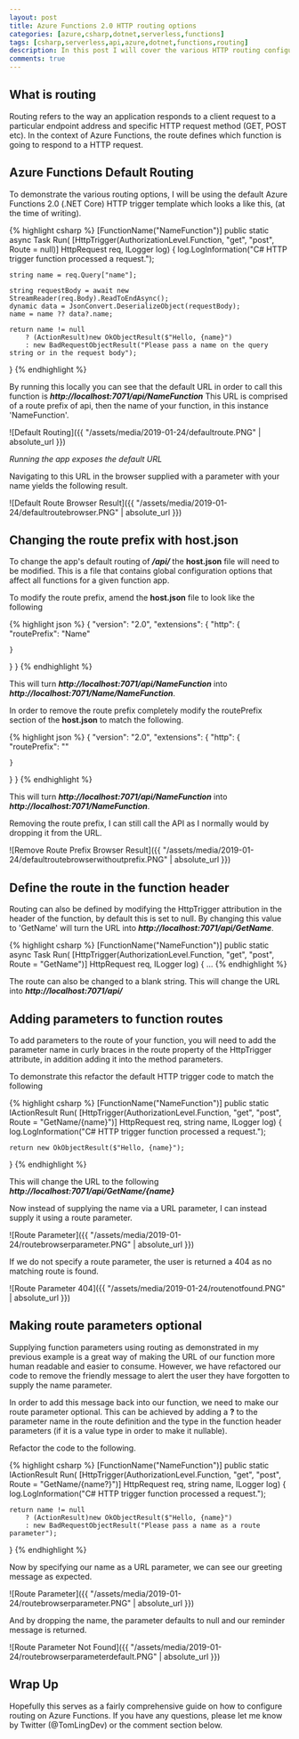 ```yaml
---
layout: post
title: Azure Functions 2.0 HTTP routing options
categories: [azure,csharp,dotnet,serverless,functions]
tags: [csharp,serverless,api,azure,dotnet,functions,routing]
description: In this post I will cover the various HTTP routing configurations when using Azure Functions.
comments: true
---
```


## What is routing

Routing refers to the way an application responds to a client request to a particular endpoint address and specific HTTP request method (GET, POST etc). In the context of Azure Functions, the route defines which function is going to respond to a HTTP request.

## Azure Functions Default Routing

To demonstrate the various routing options, I will be using the default Azure Functions 2.0 (.NET Core) HTTP trigger template which looks a like this, (at the time of writing).

{% highlight csharp %}
[FunctionName("NameFunction")]
public static async Task<IActionResult> Run(
    [HttpTrigger(AuthorizationLevel.Function, "get", "post", Route = null)] HttpRequest req,
    ILogger log)
{
    log.LogInformation("C# HTTP trigger function processed a request.");

    string name = req.Query["name"];

    string requestBody = await new StreamReader(req.Body).ReadToEndAsync();
    dynamic data = JsonConvert.DeserializeObject(requestBody);
    name = name ?? data?.name;

    return name != null
        ? (ActionResult)new OkObjectResult($"Hello, {name}")
        : new BadRequestObjectResult("Please pass a name on the query string or in the request body");
}
{% endhighlight %}

By running this locally you can see that the default URL in order to call this function is **_http://localhost:7071/api/NameFunction_**
This URL is comprised of a route prefix of api, then the name of your function, in this instance 'NameFunction'.

![Default Routing]({{ "/assets/media/2019-01-24/defaultroute.PNG" | absolute_url }})

*Running the app exposes the default URL*

Navigating to this URL in the browser supplied with a parameter with your name yields the following result.

![Default Route Browser Result]({{ "/assets/media/2019-01-24/defaultroutebrowser.PNG" | absolute_url }})

## Changing the route prefix with host.json

To change the app's default routing of **_/api/_** the **host.json** file will need to be modified. This is a file that contains global configuration options that affect all functions for a given function app.

To modify the route prefix, amend the **host.json** file to look like the following

{% highlight json %}
{
  "version": "2.0",
  "extensions": {
    "http": {
      "routePrefix": "Name"

    }
  }
}
{% endhighlight %}

This will turn **_http://localhost:7071/api/NameFunction_** into **_http://localhost:7071/Name/NameFunction_**.

In order to remove the route prefix completely modify the routePrefix section of the **host.json** to match the following.

{% highlight json %}
{
  "version": "2.0",
  "extensions": {
    "http": {
      "routePrefix": ""

    }
  }
}
{% endhighlight %}

This will turn **_http://localhost:7071/api/NameFunction_** into **_http://localhost:7071/NameFunction_**.

Removing the route prefix, I can still call the API as I normally would by dropping it from the URL.

![Remove Route Prefix Browser Result]({{ "/assets/media/2019-01-24/defaultroutebrowserwithoutprefix.PNG" | absolute_url }})

## Define the route in the function header

Routing can also be defined by modifying the HttpTrigger attribution in the header of the function, by default this is set to null.
By changing this value to 'GetName' will turn the URL into **_http://localhost:7071/api/GetName_**.

{% highlight csharp %}
[FunctionName("NameFunction")]
public static async Task<IActionResult> Run(
    [HttpTrigger(AuthorizationLevel.Function, "get", "post", Route = "GetName")] HttpRequest req,
    ILogger log)
{ ...
{% endhighlight %}

The route can also be changed to a blank string. This will change the URL into **_http://localhost:7071/api/_**

## Adding parameters to function routes

To add parameters to the route of your function, you will need to add the parameter name in curly braces in the route property of the HttpTrigger attribute, in addition adding it into the method parameters.

To demonstrate this refactor the default HTTP trigger code to match the following

{% highlight csharp %}
[FunctionName("NameFunction")]
public static IActionResult Run(
    [HttpTrigger(AuthorizationLevel.Function, "get", "post", Route = "GetName/{name}")] HttpRequest req,
    string name,
    ILogger log)
{
    log.LogInformation("C# HTTP trigger function processed a request.");

    return new OkObjectResult($"Hello, {name}");
}
{% endhighlight %}

This will change the URL to the following **_http://localhost:7071/api/GetName/{name}_**

Now instead of supplying the name via a URL parameter, I can instead supply it using a route parameter.

![Route Parameter]({{ "/assets/media/2019-01-24/routebrowserparameter.PNG" | absolute_url }})

If we do not specify a route parameter, the user is returned a 404 as no matching route is found.

![Route Parameter 404]({{ "/assets/media/2019-01-24/routenotfound.PNG" | absolute_url }})

## Making route parameters optional

Supplying function parameters using routing as demonstrated in my previous example is a great way of making the URL of our function more human readable and easier to consume. However, we have refactored our code to remove the friendly message to alert the user they have forgotten to supply the name parameter.

In order to add this message back into our function, we need to make our route parameter optional.
This can be achieved by adding a **?** to the parameter name in the route definition and the type in the function header parameters (if it is a value type in order to make it nullable).

Refactor the code to the following.

{% highlight csharp %}
[FunctionName("NameFunction")]
public static IActionResult Run(
    [HttpTrigger(AuthorizationLevel.Function, "get", "post", Route = "GetName/{name?}")]
    HttpRequest req,
    string name,
    ILogger log)
{
    log.LogInformation("C# HTTP trigger function processed a request.");

    return name != null
        ? (ActionResult)new OkObjectResult($"Hello, {name}")
        : new BadRequestObjectResult("Please pass a name as a route parameter");
}
{% endhighlight %}

Now by specifying our name as a URL parameter, we can see our greeting message as expected.

![Route Parameter]({{ "/assets/media/2019-01-24/routebrowserparameter.PNG" | absolute_url }})

And by dropping the name, the parameter defaults to null and our reminder message is returned.

![Route Parameter Not Found]({{ "/assets/media/2019-01-24/routebrowserparameterdefault.PNG" | absolute_url }})

## Wrap Up

Hopefully this serves as a fairly comprehensive guide on how to configure routing on Azure Functions. If you have any questions, please let me know by Twitter (@TomLingDev) or the comment section below.